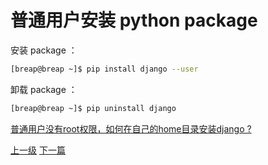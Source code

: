 # 普通用户安装 python package

安装 package ：
```sh
[breap@breap ~]$ pip install django --user
```

卸载 package ：
```sh
[breap@breap ~]$ pip uninstall django
```


[普通用户没有root权限，如何在自己的home目录安装django ?](https://www.zhihu.com/question/21490091)


[上一级](README.md)
[下一篇](python_care.md)
